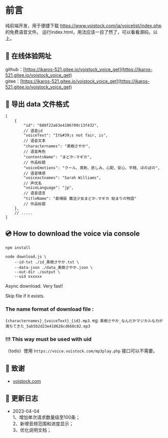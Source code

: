 # 前言

纯前端开发，用于便捷下载 https://www.voistock.com/ja/voicelist/index.php 的免费语音文件。
运行index.html，用法应该一目了然了，可以看看源码，以上。

## 🔗 在线体验网址

github：[https://ikaros-521.gitee.io/voistock_voice_get](https://ikaros-521.gitee.io/voistock_voice_get)  
gitee：[https://ikaros-521.gitee.io/voistock_voice_get](https://ikaros-521.gitee.io/voistock_voice_get)  

## 📖 导出 data 文件格式

```json5
[
    {
        "id": "608f22a63e4186709c13f432",
        // 语音id 
        "voiceText": "It&#39;s not fair, is",
        // 语音文本
        "characternames": "美樹さやか",
        // 语音角色
        "contentsName": "まどか☆マギカ",
        // 作品标题
        "voiceEmotions": "クール、真剣、悲しみ、心配、安心、平穏、ほのぼの",
        // 语音情感
        "voiceactnames": "Sarah Williams",
        // 声优名
        "voiceLanguage": "jp",
        // 语音语言
        "titleName": "劇場版 魔法少女まどか☆マギカ 始まりの物語"
        // 作品标题
    },
    // .....
]
```

## 💿 How to download the voice via console
```
npm install 

node download.js \
    --id-txt ./id_美樹さやか.txt \
    --data-json ./data_美樹さやか.json \
    --out-dir ./output \
    --uid xxxxxx
```
Async download. Very fast!

Skip file if it exists.

### The name format of download file :
`{characternames}_{voiceText}_{id}.mp3`. eg: `美樹さやか_なんだかマジカルな力が満ちてきた_5ab5b2d23e418626cd660c82.mp3`

### !!! This way must be used with uid
（todo）使用 `https://voice.voistock.com/mp3play.php` 接口可以不需要。

## 🌸 致谢
- [voistock.com](https://www.voistock.com/)

## 📝 更新日志
- 2023-04-04   
  1、增加单次请求数量级至100条；  
  2、新增音频范围和进度显示；  
  3、优化说明文档；  
  
